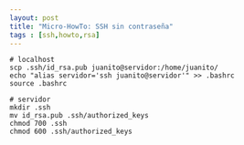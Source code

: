 ```yaml
---
layout: post
title: "Micro-HowTo: SSH sin contraseña"
tags : [ssh,howto,rsa]
--- 
```


    # localhost
    scp .ssh/id_rsa.pub juanito@servidor:/home/juanito/
    echo "alias servidor='ssh juanito@servidor'" >> .bashrc
    source .bashrc 

    # servidor
    mkdir .ssh
    mv id_rsa.pub .ssh/authorized_keys
    chmod 700 .ssh
    chmod 600 .ssh/authorized_keys

